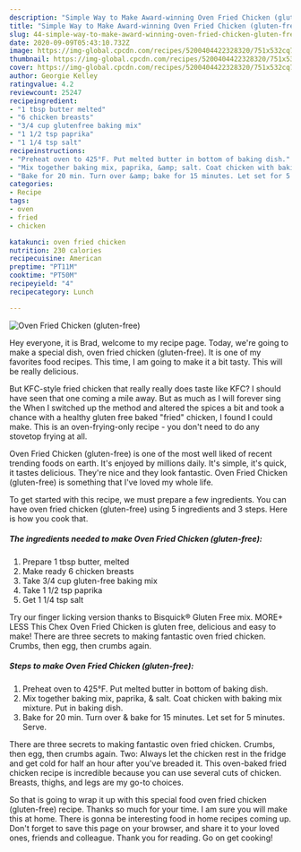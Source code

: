 ```yaml
---
description: "Simple Way to Make Award-winning Oven Fried Chicken (gluten-free)"
title: "Simple Way to Make Award-winning Oven Fried Chicken (gluten-free)"
slug: 44-simple-way-to-make-award-winning-oven-fried-chicken-gluten-free
date: 2020-09-09T05:43:10.732Z
image: https://img-global.cpcdn.com/recipes/5200404422328320/751x532cq70/oven-fried-chicken-gluten-free-recipe-main-photo.jpg
thumbnail: https://img-global.cpcdn.com/recipes/5200404422328320/751x532cq70/oven-fried-chicken-gluten-free-recipe-main-photo.jpg
cover: https://img-global.cpcdn.com/recipes/5200404422328320/751x532cq70/oven-fried-chicken-gluten-free-recipe-main-photo.jpg
author: Georgie Kelley
ratingvalue: 4.2
reviewcount: 25247
recipeingredient:
- "1 tbsp butter melted"
- "6 chicken breasts"
- "3/4 cup glutenfree baking mix"
- "1 1/2 tsp paprika"
- "1 1/4 tsp salt"
recipeinstructions:
- "Preheat oven to 425°F. Put melted butter in bottom of baking dish."
- "Mix together baking mix, paprika, &amp; salt. Coat chicken with baking mix mixture. Put in baking dish."
- "Bake for 20 min. Turn over &amp; bake for 15 minutes. Let set for 5 minutes. Serve."
categories:
- Recipe
tags:
- oven
- fried
- chicken

katakunci: oven fried chicken 
nutrition: 230 calories
recipecuisine: American
preptime: "PT11M"
cooktime: "PT50M"
recipeyield: "4"
recipecategory: Lunch

---
```



![Oven Fried Chicken (gluten-free)](https://img-global.cpcdn.com/recipes/5200404422328320/751x532cq70/oven-fried-chicken-gluten-free-recipe-main-photo.jpg)

Hey everyone, it is Brad, welcome to my recipe page. Today, we're going to make a special dish, oven fried chicken (gluten-free). It is one of my favorites food recipes. This time, I am going to make it a bit tasty. This will be really delicious.

But KFC-style fried chicken that really really does taste like KFC? I should have seen that one coming a mile away. But as much as I will forever sing the When I switched up the method and altered the spices a bit and took a chance with a healthy gluten free baked &#34;fried&#34; chicken, I found I could make. This is an oven-frying-only recipe - you don&#39;t need to do any stovetop frying at all.

Oven Fried Chicken (gluten-free) is one of the most well liked of recent trending foods on earth. It's enjoyed by millions daily. It's simple, it's quick, it tastes delicious. They're nice and they look fantastic. Oven Fried Chicken (gluten-free) is something that I've loved my whole life.


To get started with this recipe, we must prepare a few ingredients. You can have oven fried chicken (gluten-free) using 5 ingredients and 3 steps. Here is how you cook that.

<!--inarticleads1-->

##### The ingredients needed to make Oven Fried Chicken (gluten-free):

1. Prepare 1 tbsp butter, melted
1. Make ready 6 chicken breasts
1. Take 3/4 cup gluten-free baking mix
1. Take 1 1/2 tsp paprika
1. Get 1 1/4 tsp salt


Try our finger licking version thanks to Bisquick® Gluten Free mix. MORE+ LESS This Chex Oven Fried Chicken is gluten free, delicious and easy to make! There are three secrets to making fantastic oven fried chicken. Crumbs, then egg, then crumbs again. 

<!--inarticleads2-->

##### Steps to make Oven Fried Chicken (gluten-free):

1. Preheat oven to 425°F. Put melted butter in bottom of baking dish.
1. Mix together baking mix, paprika, &amp; salt. Coat chicken with baking mix mixture. Put in baking dish.
1. Bake for 20 min. Turn over &amp; bake for 15 minutes. Let set for 5 minutes. Serve.


There are three secrets to making fantastic oven fried chicken. Crumbs, then egg, then crumbs again. Two: Always let the chicken rest in the fridge and get cold for half an hour after you&#39;ve breaded it. This oven-baked fried chicken recipe is incredible because you can use several cuts of chicken. Breasts, thighs, and legs are my go-to choices. 

So that is going to wrap it up with this special food oven fried chicken (gluten-free) recipe. Thanks so much for your time. I am sure you will make this at home. There is gonna be interesting food in home recipes coming up. Don't forget to save this page on your browser, and share it to your loved ones, friends and colleague. Thank you for reading. Go on get cooking!
